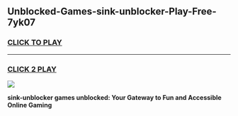
## Unblocked-Games-sink-unblocker-Play-Free-7yk07
<h3>
<a href="https://premium76.site?title=sink-unblocker&ref=18A1">CLICK TO PLAY</a></h3>
<hr>

<h3>
<a href="https://premium76.site?title=sink-unblocker&ref=18A1">CLICK 2 PLAY</a>
  
</h3>

<a href="https://premium76.site?title=sink-unblocker&ref=18A1"><img src="https://clearcache.store/games.png"></a>


**sink-unblocker games unblocked: Your Gateway to Fun and Accessible Online Gaming**

